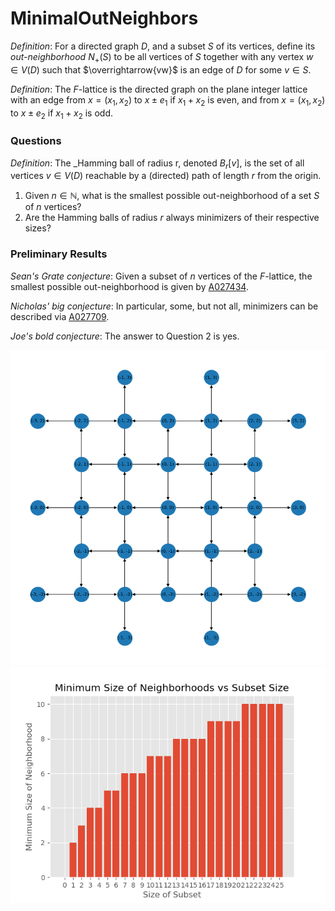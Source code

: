 # MinimalOutNeighbors
_Definition_: For a directed graph $D$, and a subset $S$ of its vertices, define its _out-neighborhood_ $N_+(S)$ to be all vertices of $S$ together with any vertex $w \in V(D)$ such that $\overrightarrow{vw}$ is an edge of $D$ for some $v \in S$.

_Definition_: The $F$-lattice is the directed graph on the plane integer lattice with an edge from $x = (x_1, x_2)$ to $x \pm e_1$ if $x_1 + x_2$ is even, and from $x = (x_1,x_2)$ to $x \pm e_2$ if $x_1 + x_2$ is odd.

### Questions
_Definition_: The _Hamming ball of radius r, denoted $B_r[v]$, is the set of all vertices $v \in V(D)$ reachable by a (directed) path of length $r$ from the origin.

1. Given $n \in \mathbb{N}$, what is the smallest possible out-neighborhood of a set $S$ of $n$ vertices?
2. Are the Hamming balls of radius $r$ always minimizers of their respective sizes?

### Preliminary Results
_Sean's Grate conjecture_: Given a subset of $n$ vertices of the $F$-lattice, the smallest possible out-neighborhood is given by [A027434](https://oeis.org/A027434).

_Nicholas' big conjecture_: In particular, some, but not all, minimizers can be described via [A027709](https://oeis.org/A027709).

_Joe's bold conjecture_: The answer to Question 2 is yes.

![F-lattice](./plots/F-2.png)
![minimal bar plot](./plots/r-2.png)
